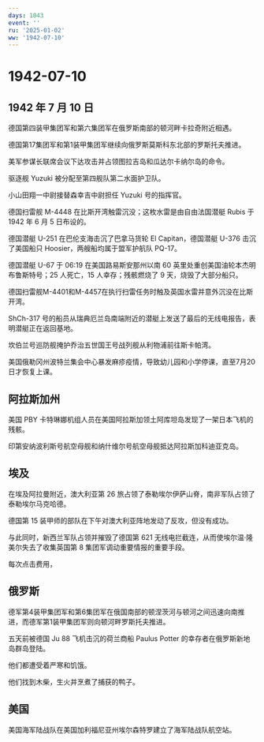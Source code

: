 ```yaml
---
days: 1043
event: ''
ru: '2025-01-02'
ww: '1942-07-10'
---
```


# 1942-07-10

## 1942 年 7 月 10 日

德国第四装甲集团军和第六集团军在俄罗斯南部的顿河畔卡拉奇附近相遇。

德国第17集团军和第1装甲集团军继续向俄罗斯莫斯科东北部的罗斯托夫推进。

美军参谋长联席会议下达攻击并占领图拉吉岛和瓜达尔卡纳尔岛的命令。

驱逐舰 Yuzuki 被分配至第四舰队第二水面护卫队。

小山田翔一中尉接替森幸吉中尉担任 Yuzuki 号的指挥官。

德国扫雷舰 M-4448 在比斯开湾触雷沉没；这枚水雷是由自由法国潜艇 Rubis 于
1942 年 6 月 5 日布设的。

德国潜艇 U-251 在巴伦支海击沉了巴拿马货轮 El Capitan，德国潜艇 U-376
击沉了美国船只 Hoosier，两艘船均属于盟军护航队 PQ-17。

德国潜艇 U-67 于 06:19 在美国路易斯安那州以南 60
英里处重创美国油轮本杰明布鲁斯特号；25 人死亡，15 人幸存；残骸燃烧了 9
天，烧毁了大部分船只。

德国扫雷舰M-4401和M-4457在执行扫雷任务时触及英国水雷并意外沉没在比斯开湾。

ShCh-317
号的船员从瑞典厄兰岛南端附近的潜艇上发送了最后的无线电报告，表明潜艇正在返回基地。

坎伯兰号巡防舰掩护乔治五世国王号战列舰从利物浦前往斯卡帕湾。

美国俄勒冈州波特兰集会中心暴发麻疹疫情，导致幼儿园和小学停课，直至7月20日才恢复上课。

## 阿拉斯加州

美国 PBY
卡特琳娜机组人员在美国阿拉斯加领土阿库坦岛发现了一架日本飞机的残骸。

印第安纳波利斯号航空母舰和纳什维尔号航空母舰抵达阿拉斯加科迪亚克岛。

## 埃及

在埃及阿拉曼附近，澳大利亚第 26
旅占领了泰勒埃尔伊萨山脊，南非军队占领了泰勒埃尔马克哈德。

德国第 15 装甲师的部队在下午对澳大利亚阵地发动了反攻，但没有成功。

与此同时，新西兰军队占领并摧毁了德国第 621
无线电拦截连，从而使埃尔温·隆美尔失去了收集英国第 8
集团军调动重要情报的重要手段。

每次点击费用，

## 俄罗斯

德军第4装甲集团军和第6集团军在俄国南部的顿涅茨河与顿河之间迅速向南推进，而德军第1装甲集团军则向顿河畔罗斯托夫推进。

五天前被德国 Ju 88 飞机击沉的荷兰商船 Paulus Potter
的幸存者在俄罗斯新地岛群岛登陆。

他们都遭受着严寒和饥饿。

他们找到木柴，生火并烹煮了捕获的鸭子。

## 美国

美国海军陆战队在美国加利福尼亚州埃尔森特罗建立了海军陆战队航空站。